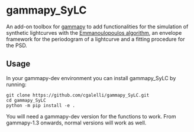 # gammapy_SyLC

An add-on toolbox for [gammapy](https://github.com/gammapy) to add functionalities for the simulation of synthetic lightcurves with the [Emmanoulopoulos algorithm](https://arxiv.org/pdf/1305.0304), an envelope framework for the periodogram of a lightcurve and a fitting procedure for the PSD.

## Usage

In your gammapy-dev environment you can install gammapy_SyLC by running:
~~~
git clone https://github.com/cgalelli/gammapy_SyLC.git
cd gammapy_SyLC
python -m pip install -e .
~~~

You will need a gammapy-dev version for the functions to work. From gammapy-1.3 onwards, normal versions will work as well.
